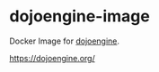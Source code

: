 # dojoengine-image

Docker Image for [dojoengine](https://github.com/dojoengine/dojo/).

https://dojoengine.org/
